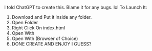 I told ChatGPT to create this. Blame it for any bugs. lol 
To Launch It:
1. Download and Put it inside any folder.
2. Open Folder
3. Right Click On index.html
4. Open With
5. Open With (Browser of Choice)
6. DONE CREATE AND ENJOY I GUESS?
